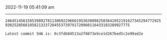 2022-11-19 05:41:09 am

---

`246451456158539892781130692296661953630898250364105219162734529477292593025285661058213237284553739791720960116433183289927775`

`Latest commit SHA is: 0c3fdb84513a2f8873e9ce1d267bed5c2e99ad2e `
